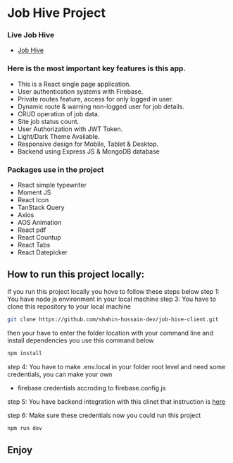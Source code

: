 # Job Hive Project

### Live Job Hive

- [Job Hive](https://job-hive-84d2f.web.app/)

### Here is the most important key features is this app.

- This is a React single page application.
- User authentication systems with Firebase.
- Private routes feature, access for only logged in user.
- Dynamic route & warning non-logged user for job details.
- CRUD operation of job data.
- Site job status count.
- User Authorization with JWT Token.
- Light/Dark Theme Available.
- Responsive design for Mobile, Tablet & Desktop.
- Backend using Express JS & MongoDB database

### Packages use in the project

- React simple typewriter
- Moment JS
- React Icon
- TanStack Query
- Axios
- AOS Animation
- React pdf
- React Countup
- React Tabs
- React Datepicker

## How to run this project locally:
If you run this project locally you hove to follow these steps below
step 1: You have node js environment in your local machine 
step 3: You have to clone this repository to your local machine 

```bash
git clone https://github.com/shahin-hossain-dev/job-hive-client.git
```
then your have to enter the folder location with your command line and install dependencies you use this command below

```bash
npm install
```
step 4: You have to make .env.local in your folder root level and need some credentials, you can make your own 
- firebase credentials accroding to firebase.config.js

step 5: You have backend integration with this clinet that instruction is [here](https://github.com/shahin-hossain-dev/job-hive-server.git) 

step 6: Make sure these credentials now you could run this project

```bash
npm run dev
```
 ## Enjoy
